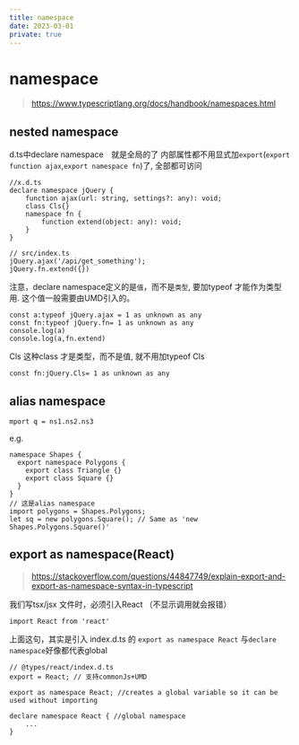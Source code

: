 ```yaml
---
title: namespace
date: 2023-03-01
private: true
---
```

# namespace
> https://www.typescriptlang.org/docs/handbook/namespaces.html

## nested namespace
d.ts中declare namespace　就是全局的了
内部属性都不用显式加`export`(`export function ajax`,`export namespace fn`)了, 全部都可访问


    //x.d.ts
    declare namespace jQuery {
        function ajax(url: string, settings?: any): void;
        class Cls{}
        namespace fn {
            function extend(object: any): void;
        }
    }

    // src/index.ts
    jQuery.ajax('/api/get_something');
    jQuery.fn.extend({})


注意，declare namespace定义的是`值`，而不是`类型`, 要加typeof 才能作为类型用. 这个值一般需要由UMD引入的。

    const a:typeof jQuery.ajax = 1 as unknown as any
    const fn:typeof jQuery.fn= 1 as unknown as any
    console.log(a)
    console.log(a,fn.extend)

Cls 这种class 才是类型，而不是值, 就不用加typeof Cls

    const fn:jQuery.Cls= 1 as unknown as any
## alias namespace
    mport q = ns1.ns2.ns3

e.g.

    namespace Shapes {
      export namespace Polygons {
        export class Triangle {}
        export class Square {}
      }
    }
    // 这是alias namespace
    import polygons = Shapes.Polygons; 
    let sq = new polygons.Square(); // Same as 'new Shapes.Polygons.Square()'
## export as namespace(React)

> https://stackoverflow.com/questions/44847749/explain-export-and-export-as-namespace-syntax-in-typescript

我们写tsx/jsx 文件时，必须引入React （不显示调用就会报错）

    import React from 'react'

上面这句，其实是引入 index.d.ts 的 `export as namespace React` 与`declare namespace`好像都代表global

    // @types/react/index.d.ts
    export = React; // 支持commonJs+UMD

    export as namespace React; //creates a global variable so it can be used without importing

    declare namespace React { //global namespace
        ...
    }